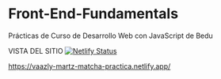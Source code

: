 # Front-End-Fundamentals
Prácticas de Curso de Desarrollo Web con JavaScript de Bedu

VISTA DEL SITIO
[![Netlify Status](https://api.netlify.com/api/v1/badges/3a0800c4-6651-4a56-9fc5-11303eaafdc1/deploy-status)](https://app.netlify.com/sites/vaazly-matcha-practica/deploys)

https://vaazly-martz-matcha-practica.netlify.app/
